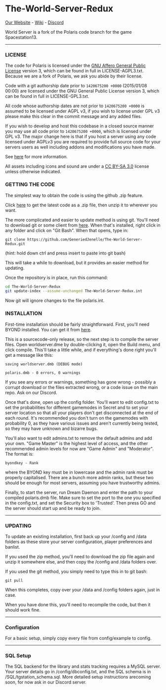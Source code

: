# The-World-Server-Redux

[Our Website](https://www.eclipse-station.space) - [Wiki](http://www.eclipse-station.space//wiki//index.php?title=Main_Page) - [Discord](https://discordapp.com/invite/xuS4t9U)

World Server is a fork of the Polaris code branch for the game Spacestation13.

---

### LICENSE
The code for Polaris is licensed under the [GNU Affero General Public License](http://www.gnu.org/licenses/agpl.html) version 3, which can be found in full in LICENSE-AGPL3.txt. Because we are a fork of Polaris, we ask you abide by their license.

Code with a git authorship date prior to `1420675200 +0000` (2015/01/08 00:00) are licensed under the GNU General Public License version 3, which can be found in full in LICENSE-GPL3.txt.

All code whose authorship dates are not prior to `1420675200 +0000` is assumed to be licensed under AGPL v3, if you wish to license under GPL v3 please make this clear in the commit message and any added files.

If you wish to develop and host this codebase in a closed source manner you may use all code prior to `1420675200 +0000`, which is licensed under GPL v3.  The major change here is that if you host a server using any code licensed under AGPLv3 you are required to provide full source code for your servers users as well including addons and modifications you have made.

See [here](https://www.gnu.org/licenses/why-affero-gpl.html) for more information.

All assets including icons and sound are under a [CC BY-SA 3.0](http://creativecommons.org/licenses/by-sa/3.0/) license unless otherwise indicated.

### GETTING THE CODE
The simplest way to obtain the code is using the github .zip feature.

Click [here](https://github.com/GeneriedJenelle/The-World-Server-Redux/archive/master.zip) to get the latest code as a .zip file, then unzip it to wherever you want.

The more complicated and easier to update method is using git.  You'll need to download git or some client from [here](http://git-scm.com/).  When that's installed, right click in any folder and click on "Git Bash".  When that opens, type in:

    git clone https://github.com/GeneriedJenelle/The-World-Server-Redux.git

(hint: hold down ctrl and press insert to paste into git bash)

This will take a while to download, but it provides an easier method for updating.

Once the repository is in place, run this command:
```bash
cd The-World-Server-Redux
git update-index --assume-unchanged The-World-Server-Redux.int
```
Now git will ignore changes to the file polaris.int.

### INSTALLATION

First-time installation should be fairly straightforward.  First, you'll need BYOND installed.  You can get it from [here](http://www.byond.com/).

This is a sourcecode-only release, so the next step is to compile the server files.  Open worldserver.dme by double-clicking it, open the Build menu, and click compile.  This'll take a little while, and if everything's done right you'll get a message like this:

    saving worldserver.dmb (DEBUG mode)

    polaris.dmb - 0 errors, 0 warnings

If you see any errors or warnings, something has gone wrong - possibly a corrupt download or the files extracted wrong, or a code issue on the main repo. Ask on our Discord.

Once that's done, open up the config folder.  You'll want to edit config.txt to set the probabilities for different gamemodes in Secret and to set your server location so that all your players don't get disconnected at the end of each round.  It's recommended you don't turn on the gamemodes with probability 0, as they have various issues and aren't currently being tested, so they may have unknown and bizarre bugs.

You'll also want to edit admins.txt to remove the default admins and add your own.  "Game Master" is the highest level of access, and the other recommended admin levels for now are "Game Admin" and "Moderator".  The format is:

    byondkey - Rank

where the BYOND key must be in lowercase and the admin rank must be properly capitalised.  There are a bunch more admin ranks, but these two should be enough for most servers, assuming you have trustworthy admins.

Finally, to start the server, run Dream Daemon and enter the path to your compiled polaris.dmb file.  Make sure to set the port to the one you  specified in the config.txt, and set the Security box to 'Trusted'.  Then press GO and the server should start up and be ready to join.

---

### UPDATING

To update an existing installation, first back up your /config and /data folders
as these store your server configuration, player preferences and banlist.

If you used the zip method, you'll need to download the zip file again and unzip it somewhere else, and then copy the /config and /data folders over.

If you used the git method, you simply need to type this in to git bash:

    git pull

When this completes, copy over your /data and /config folders again, just in case.

When you have done this, you'll need to recompile the code, but then it should work fine.

---

### Configuration

For a basic setup, simply copy every file from config/example to config.

---

### SQL Setup

The SQL backend for the library and stats tracking requires a MySQL server.  Your server details go in /config/dbconfig.txt, and the SQL schema is in /SQL/tgstation_schema.sql.  More detailed setup instructions arecoming soon, for now ask in our Discord server.
